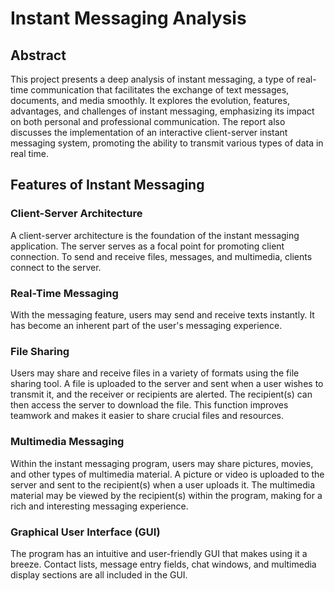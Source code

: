 # Instant Messaging Analysis

## Abstract

This project presents a deep analysis of instant messaging, a type of real-time communication that facilitates the exchange of text messages, documents, and media smoothly. It explores the evolution, features, advantages, and challenges of instant messaging, emphasizing its impact on both personal and professional communication. The report also discusses the implementation of an interactive client-server instant messaging system, promoting the ability to transmit various types of data in real time.

## Features of Instant Messaging

### Client-Server Architecture

A client-server architecture is the foundation of the instant messaging application. The server serves as a focal point for promoting client connection. To send and receive files, messages, and multimedia, clients connect to the server.

### Real-Time Messaging

With the messaging feature, users may send and receive texts instantly. It has become an inherent part of the user's messaging experience.

### File Sharing

Users may share and receive files in a variety of formats using the file sharing tool. A file is uploaded to the server and sent when a user wishes to transmit it, and the receiver or recipients are alerted. The recipient(s) can then access the server to download the file. This function improves teamwork and makes it easier to share crucial files and resources.

### Multimedia Messaging

Within the instant messaging program, users may share pictures, movies, and other types of multimedia material. A picture or video is uploaded to the server and sent to the recipient(s) when a user uploads it. The multimedia material may be viewed by the recipient(s) within the program, making for a rich and interesting messaging experience.

### Graphical User Interface (GUI)

The program has an intuitive and user-friendly GUI that makes using it a breeze. Contact lists, message entry fields, chat windows, and multimedia display sections are all included in the GUI.
